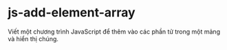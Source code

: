 # js-add-element-array
Viết một chương trình JavaScript để thêm vào các phần tử trong một mảng và hiển thị chúng.  
